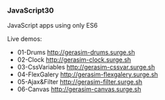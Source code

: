 ### JavaScript30
JavaScript apps using only ES6

Live demos:
- 01-Drums http://gerasim-drums.surge.sh
- 02-Clock http://gerasim-clock.surge.sh
- 03-CssVariables http://gerasim-cssvar.surge.sh
- 04-FlexGalery http://gerasim-flexgalery.surge.sh
- 05-Ajax&Filter http://gerasim-filter.surge.sh
- 06-Canvas http://gerasim-canvas.surge.sh
